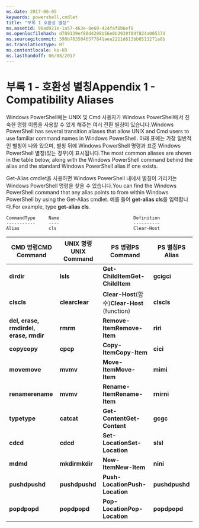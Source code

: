 ```yaml
---
ms.date: 2017-06-05
keywords: powershell,cmdlet
title: "부록 1 호환성 별칭"
ms.assetid: 96ad921e-1a57-463e-8e60-424faf8b6ef8
ms.openlocfilehash: d789139ef80d4208b56e0b2930f04f824a00537d
ms.sourcegitcommit: 598b7835046577841aea2211d613bb8513271a8b
ms.translationtype: HT
ms.contentlocale: ko-KR
ms.lasthandoff: 06/08/2017
---
```

# <a name="appendix-1---compatibility-aliases"></a><span data-ttu-id="ca8dd-103">부록 1 - 호환성 별칭</span><span class="sxs-lookup"><span data-stu-id="ca8dd-103">Appendix 1 - Compatibility Aliases</span></span>
<span data-ttu-id="ca8dd-104">Windows PowerShell에는 UNIX 및 Cmd 사용자가 Windows PowerShell에서 친숙한 명령 이름을 사용할 수 있게 해주는 여러 전환 별칭이 있습니다.</span><span class="sxs-lookup"><span data-stu-id="ca8dd-104">Windows PowerShell has several transition aliases that allow UNIX and Cmd users to use familiar command names in Windows PowerShell.</span></span> <span data-ttu-id="ca8dd-105">아래 표에는 가장 일반적인 별칭이 나와 있으며, 별칭 뒤에 Windows PowerShell 명령과 표준 Windows PowerShell 별칭(있는 경우)이 표시됩니다.</span><span class="sxs-lookup"><span data-stu-id="ca8dd-105">The most common aliases are shown in the table below, along with the Windows PowerShell command behind the alias and the standard Windows PowerShell alias if one exists.</span></span>

<span data-ttu-id="ca8dd-106">Get-Alias cmdlet을 사용하면 Windows PowerShell 내에서 별칭이 가리키는 Windows PowerShell 명령을 찾을 수 있습니다.</span><span class="sxs-lookup"><span data-stu-id="ca8dd-106">You can find the Windows PowerShell command that any alias points to from within Windows PowerShell by using the Get-Alias cmdlet.</span></span> <span data-ttu-id="ca8dd-107">예를 들어 **get-alias cls**를 입력합니다.</span><span class="sxs-lookup"><span data-stu-id="ca8dd-107">For example, type **get-alias cls**.</span></span>

```
CommandType     Name                            Definition
-----------     ----                            ----------
Alias           cls                             Clear-Host
```

|<span data-ttu-id="ca8dd-108">CMD 명령</span><span class="sxs-lookup"><span data-stu-id="ca8dd-108">CMD Command</span></span>|<span data-ttu-id="ca8dd-109">UNIX 명령</span><span class="sxs-lookup"><span data-stu-id="ca8dd-109">UNIX Command</span></span>|<span data-ttu-id="ca8dd-110">PS 명령</span><span class="sxs-lookup"><span data-stu-id="ca8dd-110">PS Command</span></span>|<span data-ttu-id="ca8dd-111">PS 별칭</span><span class="sxs-lookup"><span data-stu-id="ca8dd-111">PS Alias</span></span>|
|---------------|----------------|--------------|------------|
|<span data-ttu-id="ca8dd-112">**dir**</span><span class="sxs-lookup"><span data-stu-id="ca8dd-112">**dir**</span></span>|<span data-ttu-id="ca8dd-113">**ls**</span><span class="sxs-lookup"><span data-stu-id="ca8dd-113">**ls**</span></span>|<span data-ttu-id="ca8dd-114">**Get-ChildItem**</span><span class="sxs-lookup"><span data-stu-id="ca8dd-114">**Get-ChildItem**</span></span>|<span data-ttu-id="ca8dd-115">**gci**</span><span class="sxs-lookup"><span data-stu-id="ca8dd-115">**gci**</span></span>|
|<span data-ttu-id="ca8dd-116">**cls**</span><span class="sxs-lookup"><span data-stu-id="ca8dd-116">**cls**</span></span>|<span data-ttu-id="ca8dd-117">**clear**</span><span class="sxs-lookup"><span data-stu-id="ca8dd-117">**clear**</span></span>|<span data-ttu-id="ca8dd-118">**Clear-Host**(함수)</span><span class="sxs-lookup"><span data-stu-id="ca8dd-118">**Clear-Host** (function)</span></span>|<span data-ttu-id="ca8dd-119">**cls**</span><span class="sxs-lookup"><span data-stu-id="ca8dd-119">**cls**</span></span>|
|<span data-ttu-id="ca8dd-120">**del, erase, rmdir**</span><span class="sxs-lookup"><span data-stu-id="ca8dd-120">**del, erase, rmdir**</span></span>|<span data-ttu-id="ca8dd-121">**rm**</span><span class="sxs-lookup"><span data-stu-id="ca8dd-121">**rm**</span></span>|<span data-ttu-id="ca8dd-122">**Remove-Item**</span><span class="sxs-lookup"><span data-stu-id="ca8dd-122">**Remove-Item**</span></span>|<span data-ttu-id="ca8dd-123">**ri**</span><span class="sxs-lookup"><span data-stu-id="ca8dd-123">**ri**</span></span>|
|<span data-ttu-id="ca8dd-124">**copy**</span><span class="sxs-lookup"><span data-stu-id="ca8dd-124">**copy**</span></span>|<span data-ttu-id="ca8dd-125">**cp**</span><span class="sxs-lookup"><span data-stu-id="ca8dd-125">**cp**</span></span>|<span data-ttu-id="ca8dd-126">**Copy-Item**</span><span class="sxs-lookup"><span data-stu-id="ca8dd-126">**Copy-Item**</span></span>|<span data-ttu-id="ca8dd-127">**ci**</span><span class="sxs-lookup"><span data-stu-id="ca8dd-127">**ci**</span></span>|
|<span data-ttu-id="ca8dd-128">**move**</span><span class="sxs-lookup"><span data-stu-id="ca8dd-128">**move**</span></span>|<span data-ttu-id="ca8dd-129">**mv**</span><span class="sxs-lookup"><span data-stu-id="ca8dd-129">**mv**</span></span>|<span data-ttu-id="ca8dd-130">**Move-Item**</span><span class="sxs-lookup"><span data-stu-id="ca8dd-130">**Move-Item**</span></span>|<span data-ttu-id="ca8dd-131">**mi**</span><span class="sxs-lookup"><span data-stu-id="ca8dd-131">**mi**</span></span>|
|<span data-ttu-id="ca8dd-132">**rename**</span><span class="sxs-lookup"><span data-stu-id="ca8dd-132">**rename**</span></span>|<span data-ttu-id="ca8dd-133">**mv**</span><span class="sxs-lookup"><span data-stu-id="ca8dd-133">**mv**</span></span>|<span data-ttu-id="ca8dd-134">**Rename-Item**</span><span class="sxs-lookup"><span data-stu-id="ca8dd-134">**Rename-Item**</span></span>|<span data-ttu-id="ca8dd-135">**rni**</span><span class="sxs-lookup"><span data-stu-id="ca8dd-135">**rni**</span></span>|
|<span data-ttu-id="ca8dd-136">**type**</span><span class="sxs-lookup"><span data-stu-id="ca8dd-136">**type**</span></span>|<span data-ttu-id="ca8dd-137">**cat**</span><span class="sxs-lookup"><span data-stu-id="ca8dd-137">**cat**</span></span>|<span data-ttu-id="ca8dd-138">**Get-Content**</span><span class="sxs-lookup"><span data-stu-id="ca8dd-138">**Get-Content**</span></span>|<span data-ttu-id="ca8dd-139">**gc**</span><span class="sxs-lookup"><span data-stu-id="ca8dd-139">**gc**</span></span>|
|<span data-ttu-id="ca8dd-140">**cd**</span><span class="sxs-lookup"><span data-stu-id="ca8dd-140">**cd**</span></span>|<span data-ttu-id="ca8dd-141">**cd**</span><span class="sxs-lookup"><span data-stu-id="ca8dd-141">**cd**</span></span>|<span data-ttu-id="ca8dd-142">**Set-Location**</span><span class="sxs-lookup"><span data-stu-id="ca8dd-142">**Set-Location**</span></span>|<span data-ttu-id="ca8dd-143">**sl**</span><span class="sxs-lookup"><span data-stu-id="ca8dd-143">**sl**</span></span>|
|<span data-ttu-id="ca8dd-144">**md**</span><span class="sxs-lookup"><span data-stu-id="ca8dd-144">**md**</span></span>|<span data-ttu-id="ca8dd-145">**mkdir**</span><span class="sxs-lookup"><span data-stu-id="ca8dd-145">**mkdir**</span></span>|<span data-ttu-id="ca8dd-146">**New-Item**</span><span class="sxs-lookup"><span data-stu-id="ca8dd-146">**New-Item**</span></span>|<span data-ttu-id="ca8dd-147">**ni**</span><span class="sxs-lookup"><span data-stu-id="ca8dd-147">**ni**</span></span>|
|<span data-ttu-id="ca8dd-148">**pushd**</span><span class="sxs-lookup"><span data-stu-id="ca8dd-148">**pushd**</span></span>|<span data-ttu-id="ca8dd-149">**pushd**</span><span class="sxs-lookup"><span data-stu-id="ca8dd-149">**pushd**</span></span>|<span data-ttu-id="ca8dd-150">**Push-Location**</span><span class="sxs-lookup"><span data-stu-id="ca8dd-150">**Push-Location**</span></span>|<span data-ttu-id="ca8dd-151">**pushd**</span><span class="sxs-lookup"><span data-stu-id="ca8dd-151">**pushd**</span></span>|
|<span data-ttu-id="ca8dd-152">**popd**</span><span class="sxs-lookup"><span data-stu-id="ca8dd-152">**popd**</span></span>|<span data-ttu-id="ca8dd-153">**popd**</span><span class="sxs-lookup"><span data-stu-id="ca8dd-153">**popd**</span></span>|<span data-ttu-id="ca8dd-154">**Pop-Location**</span><span class="sxs-lookup"><span data-stu-id="ca8dd-154">**Pop-Location**</span></span>|<span data-ttu-id="ca8dd-155">**popd**</span><span class="sxs-lookup"><span data-stu-id="ca8dd-155">**popd**</span></span>|

